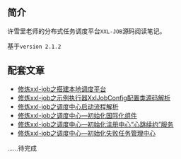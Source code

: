## 简介
许雪里老师的分布式任务调度平台`XXL-JOB`源码阅读笔记。

基于`version 2.1.2`

## 配套文章
- [修炼xxl-job之搭建本地调度平台](https://lilu.org.cn/2020/02/13/middleware/xxl-job/build-local-dispatch-platform/)
- [修炼xxl-job之示例执行器XxlJobConfig配置类源码解析](https://lilu.org.cn/2020/02/13/middleware/xxl-job/demo-executor-xxljobconfig-sourcecode-analysis/)
- [修炼xxl-job之调度中心启动流程解析](https://lilu.org.cn/2020/02/26/middleware/xxl-job/dispatch-center-start-process-analysis/)
- [修炼xxl-job之调度中心—初始化国际化组件](https://lilu.org.cn/2020/02/27/middleware/xxl-job/initI18n/)
- [修炼xxl-job之调度中心—初始化注册中心“心跳续约”服务](https://lilu.org.cn/2020/02/29/middleware/xxl-job/registry-center-heartbeat-renewal/)
- [修炼xxl-job之调度中心—初始化失败任务管理中心](https://lilu.org.cn/2020/03/03/middleware/xxl-job/job-fail-monitor/)

......待完成
